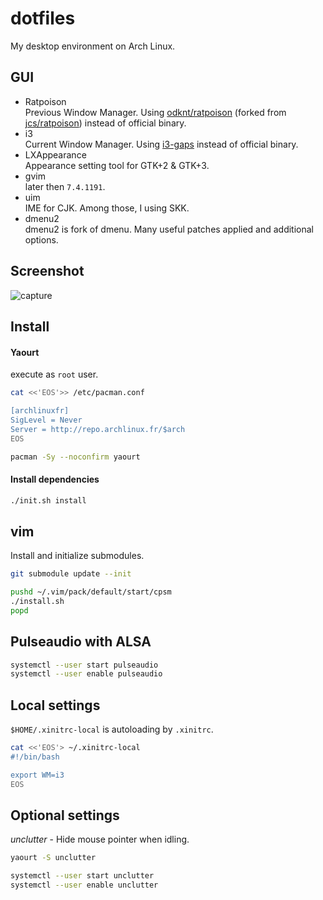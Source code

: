# dotfiles

My desktop environment on Arch Linux.

## GUI

- Ratpoison  
    Previous Window Manager. Using [odknt/ratpoison](https://github.com/odknt/ratpoison) (forked from [jcs/ratpoison](https://github.com/jcs/ratpoison)) instead of official binary.
- i3  
    Current Window Manager. Using [i3-gaps](https://github.com/Airblader/i3) instead of official binary.
- LXAppearance  
    Appearance setting tool for GTK+2 & GTK+3.
- gvim  
    later then `7.4.1191`.
- uim  
    IME for CJK. Among those, I using SKK.
- dmenu2  
    dmenu2 is fork of dmenu. Many useful patches applied and additional options.

## Screenshot

![capture](https://www.tkn.tokyo/capture.png)

## Install

#### Yaourt

execute as `root` user.

```sh
cat <<'EOS'>> /etc/pacman.conf

[archlinuxfr]
SigLevel = Never
Server = http://repo.archlinux.fr/$arch
EOS

pacman -Sy --noconfirm yaourt
```

#### Install dependencies

```sh
./init.sh install
```

## vim

Install and initialize submodules.

```sh
git submodule update --init

pushd ~/.vim/pack/default/start/cpsm
./install.sh
popd
```

## Pulseaudio with ALSA

```sh
systemctl --user start pulseaudio
systemctl --user enable pulseaudio
```

## Local settings

`$HOME/.xinitrc-local` is autoloading by `.xinitrc`.

```sh
cat <<'EOS'> ~/.xinitrc-local
#!/bin/bash

export WM=i3
EOS
```

## Optional settings

*unclutter* - Hide mouse pointer when idling.

```sh
yaourt -S unclutter

systemctl --user start unclutter
systemctl --user enable unclutter
```
